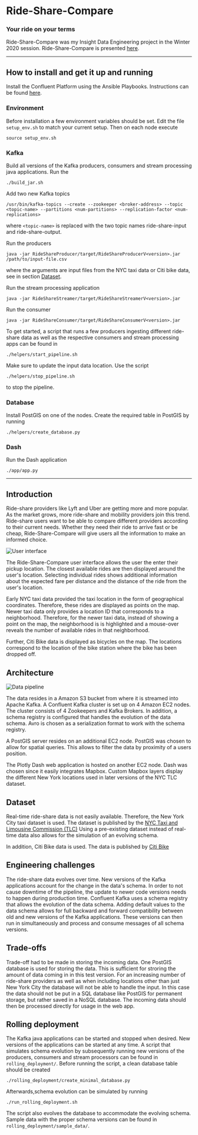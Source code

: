 # Ride-Share-Compare
### Your ride on your terms
Ride-Share-Compare was my Insight Data Engineering project in the Winter 2020 session. Ride-Share-Compare is presented [here](https://docs.google.com/presentation/d/1tzfh4vnOFDyHu2FrjZmUu_YrsaVfcyU1XYJdBHj6pCk/edit#slide=id.p).

<hr/>

## How to install and get it up and running

Install the Confluent Platform using the Ansible Playbooks. Instructions can be found [here](https://docs.confluent.io/current/installation/installing_cp/cp-ansible.html).

### Environment

Before installation a few environment variables should be set. Edit the file `setup_env.sh` to match your current setup. Then on each node execute

```source setup_env.sh```


### Kafka

Build all versions of the Kafka producers, consumers and stream processing java applications. Run the

```./build_jar.sh```

Add two new Kafka topics

```/usr/bin/kafka-topics --create --zookeeper <broker-address> --topic <topic-name> --partitions <num-partitions> --replication-factor <num-replications>```

where `<topic-name>` is replaced with the two topic names ride-share-input and ride-share-output.



Run the producers

```java -jar RideShareProducer/target/RideShareProducerV<version>.jar /path/to/input-file.csv```

where the arguments are input files from the NYC taxi data or Citi bike data, see in section [Dataset](#dataset).

Run the stream processing application

```java -jar RideShareStreamer/target/RideShareStreamerV<version>.jar```

Run the consumer

```java -jar RideShareConsumer/target/RideShareConsumerV<version>.jar```

To get started, a script that runs a few producers ingesting different ride-share data as well as the respective consumers and stream processing apps can be found in

```./helpers/start_pipeline.sh```

Make sure to update the input data location. Use the script

```./helpers/stop_pipeline.sh```

to stop the pipeline.

### Database

Install PostGIS on one of the nodes. Create the required table in PostGIS by running 

```./helpers/create_database.py```

### Dash

Run the Dash application

```./app/app.py```

<hr/>

## Introduction

Ride-share providers like Lyft and Uber are getting more and more popular. As the market grows, more ride-share and mobility providers join this trend. Ride-share users want to be able to compare different providers according to their current needs. Whether they need their ride to arrive fast or be cheap, Ride-Share-Compare will give users all the information to make an informed choice. 

![User interface](/images/application.png "Application")

The Ride-Share-Compare user interface allows the user the enter their pickup location. The closest available rides are then displayed around the user's location. Selecting individual rides shows additional information about the expected fare per distance and the distance of the ride from the user's location.

Early NYC taxi data provided the taxi location in the form of geographical coordinates. Therefore, these rides are displayed as points on the map. Newer taxi data only provides a location ID that corresponds to a neighborhood. Therefore, for the newer taxi data, instead of showing a point on the map, the neighborhood is is highlighted and a mouse-over reveals the number of available rides in that neighborhood.

Further, Citi Bike data is displayed as bicycles on the map. The locations correspond to the location of the bike station where the bike has been dropped off.

## Architecture

![Data pipeline](/images/pipeline.png "Pipeline")

The data resides in a Amazon S3 bucket from where it is streamed into Apache Kafka. A Confluent Kafka cluster is set up on 4 Amazon EC2 nodes. The cluster consists of 4 Zookeepers and Kafka Brokers. In addition, a schema registry is configured that handles the evolution of the data schema. Avro is chosen as a serialization format to work with the schema registry.

A PostGIS server resides on an additional EC2 node. PostGIS was chosen to allow for spatial queries. This allows to filter the data by proximity of a users position.

The Plotly Dash web application is hosted on another EC2 node. Dash was chosen since it easily integrates Mapbox. Custom Mapbox layers display the different New York locations used in later versions of the NYC TLC dataset.


## Dataset

Real-time ride-share data is not easily available. Therefore, the New York City taxi dataset is used. The dataset is published by the [NYC Taxi and Limousine Commission (TLC)](https://www1.nyc.gov/site/tlc/about/tlc-trip-record-data.page)
Using a pre-existing dataset instead of real-time data also allows for the simulation of an evolving schema. 

In addition, Citi Bike data is used. The data is published by [Citi Bike](https://www.citibikenyc.com/system-data)


## Engineering challenges

The ride-share data evolves over time. New versions of the Kafka applications account for the change in the data's schema. In order to not cause downtime of the pipeline, the update to newer code versions needs to happen during production time. Confluent Kafka uses a schema registry that allows the evolution of the data schema. Adding default values to the data schema allows for full backward and forward compatibility between old and new versions of the Kafka applications. These versions can then run in simultaneously and process and consume messages of all schema versions.


## Trade-offs

Trade-off had to be made in storing the incoming data. One PostGIS database is used for storing the data. This is sufficient for stroring the amount of data coming in in this test version. For an increasing number of ride-share providers as well as when including locations other than just New York City the database will not be able to handle the input. In this case the data should not be put in a SQL database like PostGIS for permanent storage, but rather saved in a NoSQL database. The incoming data should then be processed directly for usage in the web app.


## Rolling deployment

The Kafka java applications can be started and stopped when desired. New versions of the applications can be started at any time. A script that simulates schema evolution by subsequently running new versions of the producers, consumers and stream processors can be found in `rolling_deployment/`. Before running the script, a clean database table should be created

```./rolling_deployment/create_minimal_database.py```

Afterwards,schema evolution can be simulated by running

```./run_rolling_deployment.sh```

The script also evolves the database to accommodate the evolving schema. Sample data with the proper schema versions can be found in `rolling_deployment/sample_data/`.

